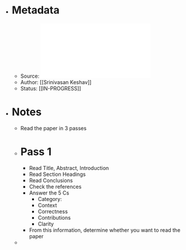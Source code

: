- # Metadata
	- Source: ![How to Read a Paper.pdf](../assets/How_to_Read_a_Paper_1683815418635_0.pdf)
	- Author: [[Srinivasan Keshav]]
	- Status: [[IN-PROGRESS]]
- # Notes
	- Read the paper in 3 passes
	- # Pass 1
		- Read Title, Abstract, Introduction
		- Read Section Headings
		- Read Conclusions
		- Check the references
		- Answer the 5 Cs
			- Category:
			- Context
			- Correctness
			- Contributions
			- Clarity
		- From this information, determine whether you want to read the paper
	-